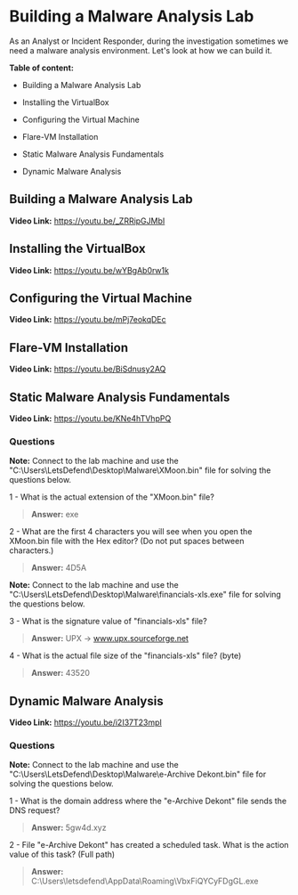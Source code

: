 # Building a Malware Analysis Lab

As an Analyst or Incident Responder, during the investigation sometimes we  need a malware analysis environment. Let's look at how we can build it.

**Table of content:**

- Building a Malware Analysis Lab

- Installing the VirtualBox
- Configuring the Virtual Machine
- Flare-VM Installation
- Static Malware Analysis Fundamentals
- Dynamic Malware Analysis

## Building a Malware Analysis Lab

**Video Link:** https://youtu.be/_ZRRipGJMbI

## Installing the VirtualBox

**Video Link:** https://youtu.be/wYBgAb0rw1k

## Configuring the Virtual Machine

**Video Link:** https://youtu.be/mPj7eokqDEc

## Flare-VM Installation

**Video Link:** https://youtu.be/BiSdnusy2AQ

## Static Malware Analysis Fundamentals

**Video Link:** https://youtu.be/KNe4hTVhpPQ

### Questions

**Note:** Connect to the lab machine and use the "C:\Users\LetsDefend\Desktop\Malware\XMoon.bin" file for solving the questions below.

1 - What is the actual extension of the "XMoon.bin" file?

> **Answer:** exe

2 - What are the first 4 characters you will see when you open the XMoon.bin file with the Hex editor? (Do not put spaces between characters.)

> **Answer:** 4D5A

**Note:** Connect to the lab machine and use the  "C:\Users\LetsDefend\Desktop\Malware\financials-xls.exe" file for  solving the questions below.

3 - What is the signature value of "financials-xls" file?

> **Answer:** UPX -> www.upx.sourceforge.net

4 - What is the actual file size of the "financials-xls" file? (byte)

> **Answer:** 43520

## Dynamic Malware Analysis

**Video Link:** https://youtu.be/i2I37T23mpI

### Questions

**Note:** Connect to the lab machine and use the  "C:\Users\LetsDefend\Desktop\Malware\e-Archive Dekont.bin" file for  solving the questions below.

1 - What is the domain address where the "e-Archive Dekont" file sends the DNS request?

> **Answer:** 5gw4d.xyz

2 - File "e-Archive Dekont" has created a scheduled task. What is the action value of this task? (Full path)

> **Answer:** C:\Users\letsdefend\AppData\Roaming\VbxFiQYCyFDgGL.exe